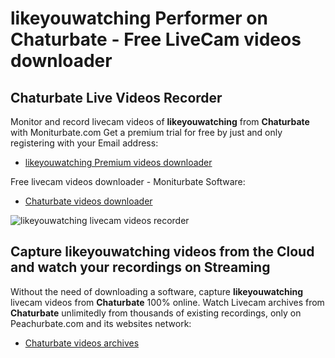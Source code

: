 # likeyouwatching Performer on Chaturbate - Free LiveCam videos downloader

## Chaturbate Live Videos Recorder

Monitor and record livecam videos of **likeyouwatching** from **Chaturbate** with Moniturbate.com
Get a premium trial for free by just and only registering with your Email address:
* [likeyouwatching Premium videos downloader](https://moniturbate.com/request-demo-licence-key.html)

Free livecam videos downloader - Moniturbate Software:
* [Chaturbate videos downloader](https://moniturbate.com/moniturbate-download-software.html)

![likeyouwatching livecam videos recorder](https://peachurnet.com/templates/moniturbate-software.png)


## Capture likeyouwatching videos from the Cloud and watch your recordings on Streaming

Without the need of downloading a software, capture **likeyouwatching** livecam videos from **Chaturbate** 100% online.
Watch Livecam archives from **Chaturbate** unlimitedly from thousands of existing recordings, only on Peachurbate.com and its websites network:
* [Chaturbate videos archives](https://peachurnet.com/)